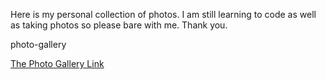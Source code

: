 Here is my personal collection of photos. I am still learning to code as well as taking photos so please bare with me. Thank you.

photo-gallery

[The Photo Gallery Link](https://kenyosh.github.io/photo-gallery/)
